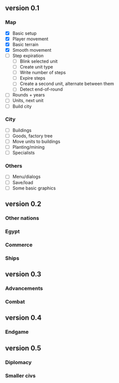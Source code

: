 ## version 0.1

### Map

- [X] Basic setup
- [X] Player movement
- [X] Basic terrain
- [X] Smooth movement
- [ ] Step expiration
  - [ ] Blink selected unit
  - [ ] Create unit type
  - [ ] Write number of steps
  - [ ] Expire steps
  - [ ] Create a second unit, alternate between them
  - [ ] Detect end-of-round
- [ ] Rounds + years
- [ ] Units, next unit
- [ ] Build city

### City

- [ ] Buildings
- [ ] Goods, factory tree
- [ ] Move units to buildings
- [ ] Planting/mining
- [ ] Specialists

### Others

- [ ] Menu/dialogs
- [ ] Save/load
- [ ] Some basic graphics

## version 0.2

### Other nations
### Egypt
### Commerce
### Ships

## version 0.3

### Advancements
### Combat

## version 0.4

### Endgame

## version 0.5

### Diplomacy
### Smaller civs
